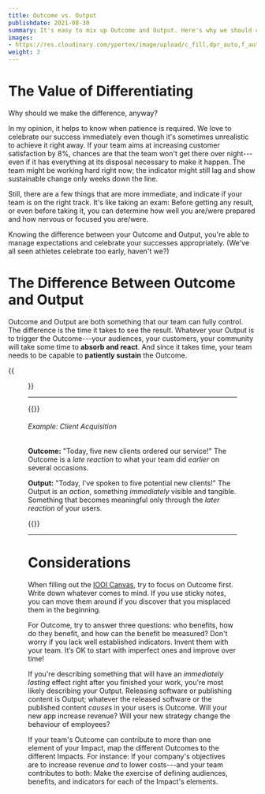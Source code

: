 ```yaml
---
title: Outcome vs. Output
publishdate: 2021-08-30
summary: It's easy to mix up Outcome and Output. Here's why we should care to keep them separated, and practical tips on how to make the distinction.
images:
- https://res.cloudinary.com/ypertex/image/upload/c_fill,dpr_auto,f_auto,g_auto,h_630,q_auto,w_1200/17f4e9b5-3114-4354-81dc-214f0e50de30
weight: 3
---
```


# The Value of Differentiating

Why should we make the difference, anyway?

In my opinion, it helps to know when patience is required. We love to celebrate our success immediately even though it's sometimes unrealistic to achieve it right away. If your team aims at increasing customer satisfaction by 8%, chances are that the team won't get there over night---even if it has everything at its disposal necessary to make it happen. The team might be working hard right now; the indicator might still lag and show sustainable change only weeks down the line.

Still, there are a few things that are more immediate, and indicate if your team is on the right track. It's like taking an exam: Before getting any result, or even before taking it, you can determine how well you are/were prepared and how nervous or focused you are/were.

Knowing the difference between your Outcome and Output, you're able to manage expectations and celebrate your successes appropriately. (We've all seen athletes celebrate too early, haven't we?)

# The Difference Between Outcome and Output

Outcome and Output are both something that our team can fully control. The difference is the time it takes to see the result. Whatever your Output is to trigger the Outcome---your audiences, your customers, your community will take some time to **absorb and react**. And since it takes time, your team needs to be capable to **patiently sustain** the Outcome.

{{<figure src="17f4e9b5-3114-4354-81dc-214f0e50de30" transformation="inline" />}}

---

{{<note class="alert-success">}}
###### <i class="las la-search"></i> Example: Client Acquisition

**Outcome:** "Today, five new clients ordered our service!" The Outcome is a *late reaction* to what your team did *earlier* on several occasions.

**Output:** "Today, I've spoken to five potential new clients!" The Output is an *action*, something *immediately* visible and tangible. Something that becomes meaningful only through the *later reaction* of your users.


{{</note>}}

---

# Considerations

When filling out the [IOOI Canvas](../#canvas-for-your-projects), try to focus on Outcome first. Write down whatever comes to mind. If you use sticky notes, you can move them around if you discover that you misplaced them in the beginning.

For Outcome, try to answer three questions: who benefits, how do they benefit, and how can the benefit be measured? Don't worry if you lack well established indicators. Invent them with your team. It’s OK to start with imperfect ones and improve over time!

If you're describing something that will have an *immediately lasting* effect right after you finished your work, you're most likely describing your Output. Releasing software or publishing content is Output; whatever the released software or the published content *causes* in your users is Outcome. Will your new app increase revenue? Will your new strategy change the behaviour of employees?

If your team's Outcome can contribute to more than one element of your Impact, map the different Outcomes to the different Impacts. For instance: If your company's objectives are to increase revenue *and* to lower costs---and your team contributes to both: Make the exercise of defining audiences, benefits, and indicators for each of the Impact's elements.
